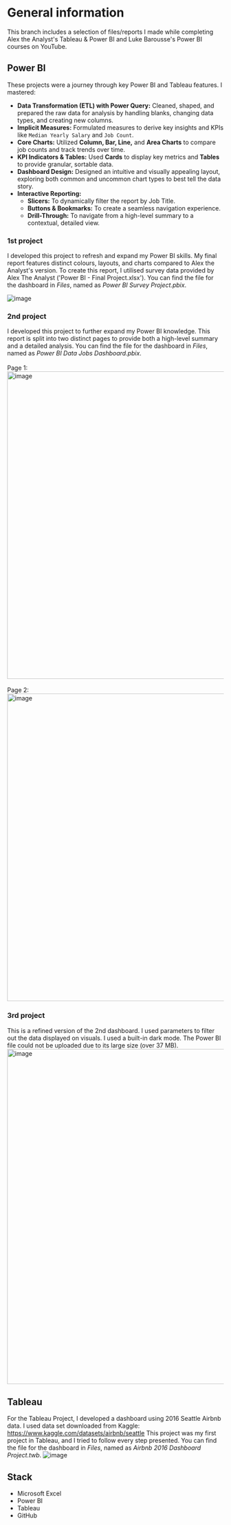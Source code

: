 # General information
This branch includes a selection of files/reports I made while completing Alex the Analyst's Tableau & Power BI and Luke Barousse's Power BI courses on YouTube.

## Power BI
These projects were a journey through key Power BI and Tableau features. I mastered:

-   **Data Transformation (ETL) with Power Query:** Cleaned, shaped, and prepared the raw data for analysis by handling blanks, changing data types, and creating new columns.
-   **Implicit Measures:** Formulated measures to derive key insights and KPIs like `Median Yearly Salary` and `Job Count`.
-   **Core Charts:** Utilized **Column, Bar, Line,** and **Area Charts** to compare job counts and track trends over time.
-   **KPI Indicators & Tables:** Used **Cards** to display key metrics and **Tables** to provide granular, sortable data.
-   **Dashboard Design:** Designed an intuitive and visually appealing layout, exploring both common and uncommon chart types to best tell the data story.
-   **Interactive Reporting:**
    -   **Slicers:** To dynamically filter the report by Job Title.
    -   **Buttons & Bookmarks:** To create a seamless navigation experience.
    -   **Drill-Through:** To navigate from a high-level summary to a contextual, detailed view.



### 1st project
I developed this project to refresh and expand my Power BI skills. My final report features distinct colours, layouts, and charts compared to Alex the Analyst's version. 
To create this report, I utilised survey data provided by Alex The Analyst ('Power BI - Final Project.xlsx'). You can find the file for the dashboard in *Files*, named as *Power BI Survey Project.pbix*.

![image](https://github.com/user-attachments/assets/96e2fbbc-6ba1-4554-8ec7-1ab3e7a19cc1)


### 2nd project
I developed this project to further expand my Power BI knowledge. This report is split into two distinct pages to provide both a high-level summary and a detailed analysis. You can find the file for the dashboard in *Files*, named as *Power BI Data Jobs Dashboard.pbix*.<br><br>
Page 1:
<img width="1273" height="713" alt="image" src="https://github.com/user-attachments/assets/31e9701f-3012-4bdf-a8d5-62a5f853c9c9" />
<br><br>
Page 2:
<img width="1272" height="713" alt="image" src="https://github.com/user-attachments/assets/220e30f4-f384-435d-b867-6e0b97348458" />

### 3rd project
This is a refined version of the 2nd dashboard. I used parameters to filter out the data displayed on visuals. I used a built-in dark mode. The Power BI file could not be uploaded due to its large size (over 37 MB).
<img width="1422" height="777" alt="image" src="https://github.com/user-attachments/assets/a9c75290-3d0e-4bde-b82b-5728eee13a49" />


## Tableau
For the Tableau Project, I developed a dashboard using 2016 Seattle Airbnb data. I used data set downloaded from Kaggle: https://www.kaggle.com/datasets/airbnb/seattle
This project was my first project in Tableau, and I tried to follow every step presented. You can find the file for the dashboard in *Files*, named as *Airbnb 2016 Dashboard Project.twb*.
![image](https://github.com/user-attachments/assets/93fec265-87df-424a-b00f-c6d3a37fc074)



## Stack
- Microsoft Excel  
- Power BI
- Tableau  
- GitHub
